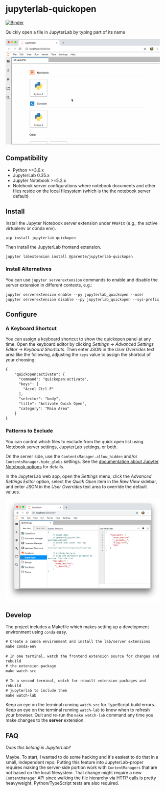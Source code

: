 # jupyterlab-quickopen

[![Binder](https://mybinder.org/badge_logo.svg)](https://mybinder.org/v2/gh/parente/jupyterlab-quickopen/master?urlpath=lab%2Ftree%2Fbinder%2Ftutorial.ipynb)

Quickly open a file in JupyterLab by typing part of its name

![Animation showing entering partial filenames in the quick open sidebar and the corresponding file editor opening](./doc/quickopen.gif)

## Compatibility

* Python >=3.6.x
* JupyterLab 0.35.x
* Jupyter Notebook >=5.2.x
* Notebook server configurations where notebook documents and other files reside
  on the local filesystem (which is the the notebook server default)

## Install

Install the Jupyter Notebook server extension under `PREFIX` (e.g., the active
virtualenv or conda env).

```
pip install jupyterlab-quickopen
```

Then install the JupyterLab frontend extension.

```
jupyter labextension install @parente/jupyterlab-quickopen
```

### Install Alternatives

You can use `jupyter serverextension` commands to enable and disable the
server extension in different contexts, e.g.:

```
jupyter serverextension enable --py jupyterlab_quickopen --user
jupyter serverextension disable --py jupyterlab_quickopen --sys-prefix
```

## Configure

### A Keyboard Shortcut

You can assign a keyboard shortcut to show the quickopen panel at any time. Open
the keyboard editor by clicking *Settings &rarr; Advanced Settings Editor
&rarr; Keyboard Shortcuts*. Then enter JSON in the *User Overrides* text area
like the following, adjusting the `keys` value to assign the shortcut of your
choosing:

```
{
    "quickopen:activate": {
      "command": "quickopen:activate",
      "keys": [
        "Accel Ctrl P"
      ],
      "selector": "body",
      "title": "Activate Quick Open",
      "category": "Main Area"
    }
}
```

### Patterns to Exclude

You can control which files to exclude from the quick open list using
Notebook server settings, JupyterLab settings, or both.

On the server side, use the `ContentsManager.allow_hidden`
and/or `ContentsManager.hide_globs` settings. See the
[documentation about Jupyter Notebook options](https://jupyter-notebook.readthedocs.io/en/stable/config.html)
for details.

In the JupyterLab web app, open the *Settings* menu, click the *Advanced
Settings Editor* option, select the *Quick Open* item in the *Raw View* sidebar,
and enter JSON in the *User Overrides* text area to override the default
values.

![Screenshot of the quick open settings editor](./doc/settings.png)

## Develop

The project includes a Makefile which makes setting up a development environment
using `conda` easy.

```
# Create a conda environment and install the lab/server extensions
make conda-env

# In one terminal, watch the frontend extension source for changes and rebuild
# the extension package
make watch-src

# In a second terminal, watch for rebuilt extension packages and rebuild
# jupyterlab to include them
make watch-lab
```

Keep an eye on the terminal running `watch-src` for TypeScript build errors.
Keep an eye on the terminal running `watch-lab` to know when to refresh your
browser. Quit and re-run the `make watch-lab` command any time you make
changes to the **server** extension.

## FAQ

*Does this belong in JupyterLab?*

Maybe. To start, I wanted to do some hacking and it's easiest to do that in a small, independent repo. Putting this feature into JupyterLab-proper requires making the server-side portion work with `ContentManagers` that are not based on the local filesystem. That change might require a new `ContentManager` API since walking the file hierarchy via HTTP calls is pretty heavyweight. Python/TypeScript tests are also required.
